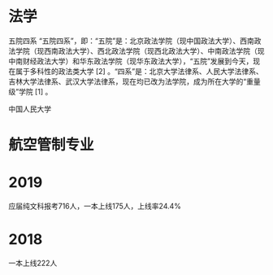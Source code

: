 # 法学
五院四系 
“五院四系”，即：“五院”是：北京政法学院（现中国政法大学）、西南政法学院（现西南政法大学）、西北政法学院（现西北政法大学）、中南政法学院（现中南财经政法大学）和华东政法学院（现华东政法大学），“五院”发展到今天，现在属于多科性的政法类大学 [2]  。“四系”是：北京大学法律系、人民大学法律系、吉林大学法律系、武汉大学法律系，现在均已改为法学院，成为所在大学的“重量级”学院 [1]  。

中国人民大学 

# 航空管制专业


# 2019
应届纯文科报考716人，一本上线175人，上线率24.4%
# 2018
一本上线222人



